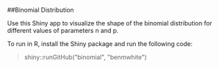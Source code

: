 ##Binomial Distribution

Use this Shiny app to visualize the shape of the binomial distribution for different values of parameters n and p.

To run in R, install the Shiny package and run the following code:

>shiny::runGitHub("binomial", "benmwhite")
